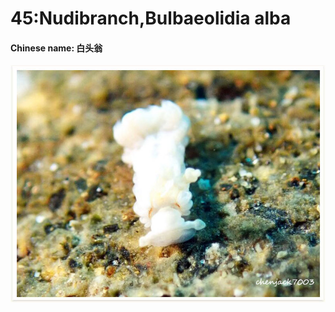 # 45:Nudibranch,Bulbaeolidia alba

#### Chinese name: 白头翁

![](../../.gitbook/assets/bulbaeolidia-alba.jpg)

